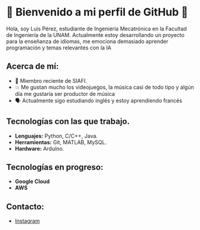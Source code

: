 # 👾 Bienvenido a mi perfil de GitHub 👾

Hola, soy Luis Pérez, estudiante de Ingeniería Mecatrónica en la Facultad de Ingeniería de la UNAM. Actualmente estoy desarrollando un proyecto para la enseñanza de idiomas, me emociona demasiado aprender programación y temas relevantes con la IA

## Acerca de mí:
- 📌 Miembro reciente de SIAFI. 
- 💥 Me gustan mucho los videojuegos, la música casi de todo tipo y algún día me gustaría ser productor de música
- 🗣️ Actualmente sigo estudiando inglés y estoy aprendiendo francés

## Tecnologías con las que trabajo. 
- **Lenguajes:** Python, C/C++, Java. 
- **Herramientas:** Git, MATLAB, MySQL.
- **Hardware:** Arduino.

## Tecnologías en progreso:
- **Google Cloud**
- **AWS**

## Contacto:
- [Instagram](https://www.instagram.com/luuissc_/)
